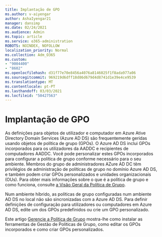 ```yaml
---
title: Implantação de GPO
ms.author: v-aiyengar
author: AshaIyengar21
manager: dansimp
ms.date: 02/24/2021
ms.audience: Admin
ms.topic: article
ms.service: o365-administration
ROBOTS: NOINDEX, NOFOLLOW
localization_priority: Normal
ms.collection: Adm_O365
ms.custom:
- "9004400"
- "8602"
ms.openlocfilehash: d31f77e70e8456a4076a8146025f1f8ada977a06
ms.sourcegitcommit: 969219d6dff18d86d679d4d8741d1e39e4ce9539
ms.translationtype: MT
ms.contentlocale: pt-PT
ms.lasthandoff: 03/03/2021
ms.locfileid: "50427563"
---
```

# <a name="gpo-deployment"></a>Implantação de GPO

As definições para objetos de utilizador e computador em Azure Ative Directory Domain Services (Azure AD DS) são frequentemente geridas usando objetos de política de grupo (GPOs). O Azure AD DS inclui GPOs incorporados para os utilizadores da AADDC e recipientes de computadores AADDC. Você pode personalizar estes GPOs incorporados para configurar a política de grupo conforme necessário para o seu ambiente. Membros do grupo de administradores AZure AD DC têm privilégios de administração de políticas de grupo no domínio Azure AD DS, e também podem criar GPOs personalizados e unidades organizacionais (OUs). Para obter mais informações sobre o que é a política de grupo e como funciona, consulte [a Visão Geral da Política de Grupo](https://docs.microsoft.com/previous-versions/windows/it-pro/windows-server-2012-R2-and-2012/hh831791(v=ws.11)).

Num ambiente híbrido, as políticas de grupo configuradas num ambiente AD DS no local não são sincronizadas com a Azure AD DS. Para definir definições de configuração para utilizadores ou computadores em Azure AD DS, edite um dos GPOs predefinidos ou crie um GPO personalizado.

Este artigo [Gerencie a Política de Grupo](https://docs.microsoft.com/azure/active-directory-domain-services/manage-group-policy) mostra-lhe como instalar as ferramentas de Gestão de Políticas de Grupo, como editar os GPOs incorporados e como criar GPOs personalizados.
